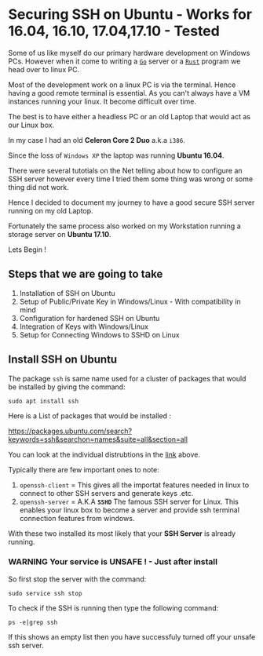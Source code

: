 # Securing SSH on Ubuntu - Works for 16.04, 16.10, 17.04,17.10 - Tested

Some of us like myself do our primary hardware development on Windows PCs.
However when it come to writing a [`Go`](https://golang.org) server or a [`Rust`](https://www.rust-lang.org) program we head over to linux PC.

Most of the development work on a linux PC is via the terminal. Hence having a good remote terminal is essential.
As you can't always have a VM instances running your linux. It become difficult over time.

The best is to have either a headless PC or an old Laptop that would act as our Linux box.

In my case I had an old **Celeron Core 2 Duo** a.k.a `i386`.

Since the loss of `Windows XP` the laptop was running **Ubuntu 16.04**.

There were several tutotials on the Net telling about how to configure an SSH server
however every time I tried them some thing was wrong or some thing did not work.

Hence I decided to document my journey to have a good secure SSH server running on my old Laptop.

Fortunately the same process also worked on my Workstation running a storage server on **Ubuntu 17.10**.

Lets Begin !

## Steps that we are going to take

 1. Installation of SSH on Ubuntu
 2. Setup of Public/Private Key in Windows/Linux - With compatibility in mind
 3. Configuration for hardened SSH on Ubuntu
 4. Integration of Keys with Windows/Linux
 5. Setup for Connecting Windows to SSHD on Linux
 
## Install SSH on Ubuntu

The package `ssh` is same name used for a cluster of packages that would be installed by giving the command:

```shell
sudo apt install ssh
```

Here is a List of packages that would be installed : 

https://packages.ubuntu.com/search?keywords=ssh&searchon=names&suite=all&section=all

You can look at the individual distrubtions in the [link](https://packages.ubuntu.com/search?keywords=ssh&searchon=names&suite=all&section=all) above.

Typically there are few important ones to note:

 1. `openssh-client` = This gives all the importat features needed in linux to connect to other SSH servers and generate keys .etc.
 2. `openssh-server` = A.K.A **`SSHD`** The famous SSH server for Linux. This enables your linux box to become a server 
 and provide ssh terminal connection features from windows.

With these two installed its most likely that your **SSH Server** is already running.

### **WARNING** Your service is UNSAFE ! - Just after install

So first stop the server with the command:

```shell
sudo service ssh stop
```

To check if the SSH is running then type the following command:

```shell
ps -e|grep ssh
```

If this shows an empty list then you have successfuly turned off your unsafe ssh server.
